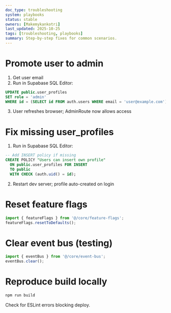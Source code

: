 ```yaml
---
doc_type: troubleshooting
system: playbooks
status: stable
owners: [Makemykankotri]
last_updated: 2025-10-25
tags: [troubleshooting, playbooks]
summary: Step-by-step fixes for common scenarios.
---
```


# Promote user to admin
1. Get user email
2. Run in Supabase SQL Editor:
```sql
UPDATE public.user_profiles
SET role = 'admin'
WHERE id = (SELECT id FROM auth.users WHERE email = 'user@example.com');
```
3. User refreshes browser; AdminRoute now allows access

# Fix missing user_profiles
1. Run in Supabase SQL Editor:
```sql
-- Add INSERT policy if missing
CREATE POLICY "Users can insert own profile"
  ON public.user_profiles FOR INSERT
  TO public
  WITH CHECK (auth.uid() = id);
```
2. Restart dev server; profile auto-created on login

# Reset feature flags
```ts
import { featureFlags } from '@/core/feature-flags';
featureFlags.resetToDefaults();
```

# Clear event bus (testing)
```ts
import { eventBus } from '@/core/event-bus';
eventBus.clear();
```

# Reproduce build locally
```bash
npm run build
```
Check for ESLint errors blocking deploy.
